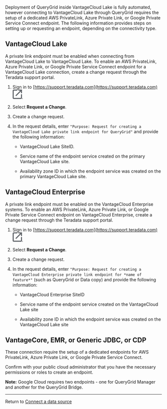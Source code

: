 Deployment of QueryGrid inside VantageCloud Lake is fully automated, however connecting to VantageCloud Lake through QueryGrid requires the setup of a dedicated AWS PrivateLink, Azure Private Link, or Google Private Service Connect endpoint. The following information provides steps on setting up or requesting an endpoint, depending on the connectivity type.

## VantageCloud Lake


A private link endpoint must be enabled when connecting from VantageCloud Lake to VantageCloud Lake. To enable an AWS PrivateLink, Azure Private Link, or Google Private Service Connect endpoint for a VantageCloud Lake connection, create a change request through the Teradata support portal.

1.  Sign in to [https://support.teradata.com](https://support.teradata.com) ![External link](Images/pyn1722886689405.svg).


1.  Select **Request a Change**.


1.  Create a change request.


1.  In the request details, enter 
    `
    "Purpose: Request for creating a VantageCloud Lake private link endpoint for QueryGrid"
    `
   and provide the following information:

    -   VantageCloud Lake SiteID.


    -   Service name of the endpoint service created on the primary VantageCloud Lake site.


    -   Availability zone ID in which the endpoint service was created on the primary VantageCloud Lake site.


## VantageCloud Enterprise


A private link endpoint must be enabled on the VantageCloud Enterprise systems. To enable an AWS PrivateLink, Azure Private Link, or Google Private Service Connect endpoint on VantageCloud Enterprise, create a change request through the Teradata support portal.

1.  Sign in to [https://support.teradata.com](https://support.teradata.com) ![External link](Images/pyn1722886689405.svg).


1.  Select **Request a Change**.


1.  Create a change request.


1.  In the request details, enter 
    `
    "Purpose: Request for creating a VantageCloud Enterprise private link endpoint for *name of feature*"
    `
   (such as QueryGrid or Data copy) and provide the following information:

    -   VantageCloud Enterprise SiteID


    -   Service name of the endpoint service created on the VantageCloud Lake site


    -   Availability zone ID in which the endpoint service was created on the VantageCloud Lake site


## VantageCore, EMR, or Generic JDBC, or CDP


These connection require the setup of a dedicated endpoints for AWS PrivateLink, Azure Private Link, or Google Private Service Connect.

Confirm with your public cloud administrator that you have the necessary permissions or roles to create an endpoint.

**Note:** Google Cloud requires two endpoints - one for QueryGrid Manager and another for the QueryGrid Bridge.

---

Return to [Connect a data source](znp1640282079399.md)

